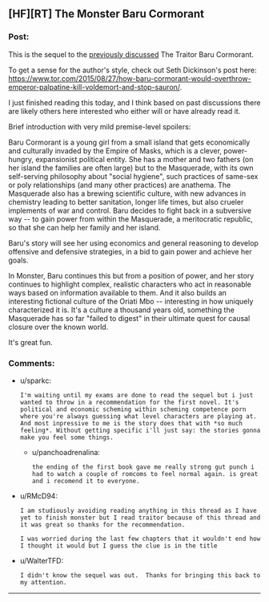 ## [HF][RT] The Monster Baru Cormorant

### Post:

This is the sequel to the [previously discussed](https://www.reddit.com/r/rational/comments/3jj4br/how_baru_cormorant_would_overthrow_emperor/) The Traitor Baru Cormorant.

To get a sense for the author's style, check out Seth Dickinson's post here: https://www.tor.com/2015/08/27/how-baru-cormorant-would-overthrow-emperor-palpatine-kill-voldemort-and-stop-sauron/.

I just finished reading this today, and I think based on past discussions there are likely others here interested who either will or have already read it.

Brief introduction with very mild premise-level spoilers: 

Baru Cormorant is a young girl from a small island that gets economically and culturally invaded by the Empire of Masks, which is a clever, power-hungry, expansionist political entity. She has a mother and two fathers (on her island the families are often large) but to the Masquerade, with its own self-serving philosophy about "social hygiene", such practices of same-sex or poly relationships (and many other practices) are anathema. The Masquerade also has a brewing scientific culture, with new advances in chemistry leading to better sanitation, longer life times, but also crueler implements of war and control. Baru decides to fight back in a subversive way -- to gain power from within the Masquerade, a meritocratic republic, so that she can help her family and her island.

Baru's story will see her using economics and general reasoning to develop offensive and defensive strategies, in a bid to gain power and achieve her goals.

In Monster, Baru continues this but from a position of power, and her story continues to highlight complex, realistic characters who act in reasonable ways based on information available to them. And it also builds an interesting fictional culture of the Oriati Mbo -- interesting in how uniquely characterized it is. It's a culture a thousand years old, something the Masquerade has so far "failed to digest" in their ultimate quest for causal closure over the known world.

It's great fun.


### Comments:

- u/sparkc:
  ```
  I'm waiting until my exams are done to read the sequel but i just wanted to throw in a recommendation for the first novel. It's political and economic scheming within scheming competence porn where you're always guessing what level characters are playing at. And most inpressive to me is the story does that with *so much feeling*. Without getting specific i'll just say: the stories gonna make you feel some things.
  ```

  - u/panchoadrenalina:
    ```
    the ending of the first book gave me really strong gut punch i had to watch a couple of romcoms to feel normal again. is great and i recomend it to everyone.
    ```

- u/RMcD94:
  ```
  I am studiously avoiding reading anything in this thread as I have yet to finish monster but I read traitor because of this thread and it was great so thanks for the recommendation.

  I was worried during the last few chapters that it wouldn't end how I thought it would but I guess the clue is in the title
  ```

- u/WalterTFD:
  ```
  I didn't know the sequel was out.  Thanks for bringing this back to my attention.
  ```

---

